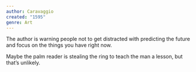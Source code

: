 ```yaml
---
author: Caravaggio
created: "1595"
genre: Art
---
```


The author is warning people not to get distracted with predicting the future and focus on the things you have right now.

Maybe the palm reader is stealing the ring to teach the man a lesson, but that’s unlikely.